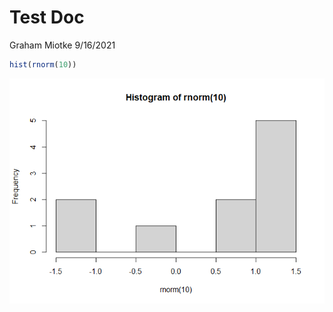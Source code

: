 Test Doc
================
Graham Miotke
9/16/2021

``` r
hist(rnorm(10))
```

![](README_files/figure-gfm/unnamed-chunk-1-1.png)<!-- -->
